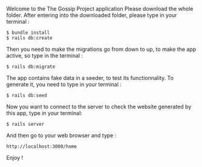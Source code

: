 Welcome to the The Gossip Project application
Please download the whole folder. After entering into the downloaded folder, please type in your terminal :

	$ bundle install
	$ rails db:create

Then you need to make the migrations go from down to up, to make the app active, so type in the terminal :

	$ rails db:migrate

The app contains fake data in a seeder, to test its functionnality. To generate it, you need to type in your terminal :

	$ rails db:seed

Now you want to connect to the server to check the website generated by this app, type in your terminal:

	$ rails server

And then go to your web browser and type :

	http://localhost:3000/home

Enjoy !